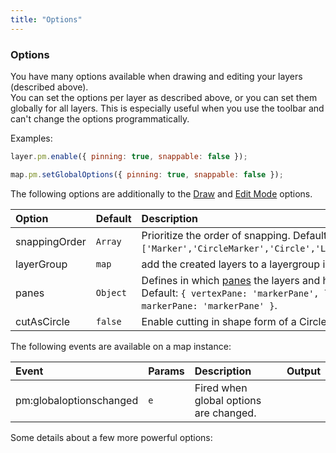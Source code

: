 ```yaml
---
title: "Options"
---
```


### Options

You have many options available when drawing and editing your layers (described above).  
You can set the options per layer as described above, or you can set them globally for all layers. This is especially useful when you use the toolbar and can't change the options programmatically.

Examples:

```js
layer.pm.enable({ pinning: true, snappable: false });
```

```js
map.pm.setGlobalOptions({ pinning: true, snappable: false });
```

The following options are additionally to the [Draw](#draw-mode) and [Edit Mode](#edit-mode) options.

| Option        | Default  | Description                                                                                                                                                                                                      |
| :------------ | :------- | :--------------------------------------------------------------------------------------------------------------------------------------------------------------------------------------------------------------- |
| snappingOrder | `Array`  | Prioritize the order of snapping. Default: `['Marker','CircleMarker','Circle','Line','Polygon','Rectangle']`.                                                                                                    |
| layerGroup    | `map`    | add the created layers to a layergroup instead to the map.                                                                                                                                                       |
| panes         | `Object` | Defines in which [panes](https://leafletjs.com/reference.html#map-pane) the layers and helper vertices are created. Default: `{ vertexPane: 'markerPane', layerPane: 'overlayPane', markerPane: 'markerPane' }`. |
| cutAsCircle   | `false`  | Enable cutting in shape form of a Circle.                                                                                                                                                                        |

The following events are available on a map instance:

| Event                   | Params | Description                            | Output |
| :---------------------- | :----- | :------------------------------------- | :----- |
| pm:globaloptionschanged | `e`    | Fired when global options are changed. |        |

Some details about a few more powerful options:
